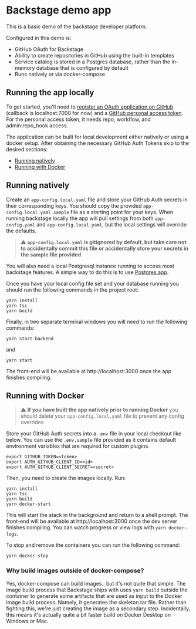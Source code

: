 # Backstage demo app

This is a basic demo of the backstage developer platform.

Configured in this demo is:

- GitHub OAuth for Backstage
- Ability to create repositories in GitHub using the built-in templates
- Service catalog is stored in a Postgres database, rather than the in-memory database that is configured by default
- Runs natively or via docker-compose

## Running the app locally

To get started, you'll need to [register an OAuth application on GitHub](https://github.com/settings/developers) (callback is localhost:7000 for now) and a [GitHub personal access token](https://github.com/settings/tokens). For the personal access token, it needs repo, workflow, and admin:repo_hook access.

The application can be built for local development either natively or using a docker setup. After obtaining the necessary GitHub Auth Tokens skip to the desired sections:

- [Running natively](#running-natively)
- [Running with Docker](#running-with-docker)

## Running natively

Create an `app-config.local.yaml` file and store your GitHub Auth secrets in their corresponding keys. You should copy the provided `app-config.local.yaml.sample` file as a starting point for your keys. When running backstage locally the app will pull settings from both `app-config.yaml` and `app-config.local.yaml`, but the local settings will override the defaults.

> :warning: **`app-config.local.yaml` is gitignored by default, but take care not to accidentally commit this file or accidentally store your secrets in the sample file provided**

You will also need a local Postgresql instance running to access most backstage features. A simple way to do this is to use [Postgres.app](https://postgresapp.com/).

Once you have your local config file set and your database running you should run the following commands in the project root:

```
yarn install
yarn tsc
yarn build
```

Finally, in two separate terminal windows you will need to run the following commands:

```
yarn start-backend
```

and

```
yarn start
```

The front-end will be available at http://localhost:3000 once the app finishes compiling.

## Running with Docker

> :warning: **If you have built the app natively prior to running Docker** you should delete your `app-config.local.yaml` file to prevent any config overrides

Store your GitHub Auth secrets into a `.env` file in your local checkout like below. You can use the `.env.sample` file provided as it contains default environment variables that are required for custom plugins.

```
export GITHUB_TOKEN=<token>
export AUTH_GITHUB_CLIENT_ID=<id>
export AUTH_GITHUB_CLIENT_SECRET=<secret>
```

Then, you need to create the images locally. Run:

```
yarn install
yarn tsc
yarn build
yarn docker-start
```

This will start the stack in the background and return to a shell prompt. The front-end will be available at http://localhost:3000 once the dev server finishes compiling. You can watch progress or view logs with `yarn docker-logs`.

To stop and remove the containers you can run the following command:

```
yarn docker-stop
```

### Why build images outside of docker-compose?

Yes, docker-compose can build images.. but it's not quite that simple. The image build process that Backstage ships with uses `yarn build` outside the container to generate some artifacts that are used as input to the Docker image build process. Namely, it generates the skeleton.tar file. Rather than fighting this, we're just creating the image as a secondary step. Incidentally, this means it's actually quite a bit faster build on Docker Desktop on Windows or Mac.
